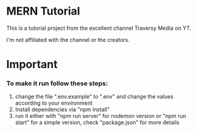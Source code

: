 # MERN Tutorial
This is a tutorial project from the excellent channel Traversy Media on YT.

I'm not affiliated with the channel or the creators.

# Important

### To make it run follow these steps:

1) change the file ".env.example" to ".env" and change the values according to your environment
2) Install dependencies via "npm install"
3) run it either with "npm run server" for nodemon version or "npm run start" for a simple version, check "package.json" for more details
